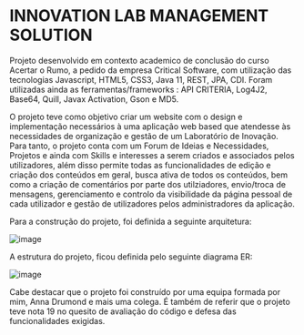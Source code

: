 # INNOVATION LAB MANAGEMENT SOLUTION

Projeto desenvolvido em contexto academico de conclusão do curso Acertar o Rumo, a pedido da empresa Critical Software, com utilização das tecnologias Javascript, HTML5, CSS3, Java 11, REST, JPA,  CDI. Foram utilizadas ainda as ferramentas/frameworks : API CRITERIA, Log4J2, Base64, Quill, Javax Activation, Gson e MD5.

O projeto teve como objetivo criar um website com o design e implementação necessários à uma aplicação web based que atendesse às necessidades de organização e gestão de um Laboratório de Inovação. Para tanto, o projeto conta com um Forum de Ideias e Necessidades, Projetos e ainda com Skills e interesses a serem criados e associados pelos utilizadores, além disso permite todas as funcionalidades de edição e criação dos conteúdos em geral, busca ativa de todos os conteúdos, bem como a criação de comentários por parte dos utilziadores, envio/troca de mensagens, gerenciamento e controlo da visibilidade da página pessoal de cada utilizador e gestão de utilizadores pelos administradores da aplicação.

Para a construção do projeto, foi definida a seguinte arquitetura:

![image](https://user-images.githubusercontent.com/83426489/180978813-981d300f-759e-4315-8a41-42407d763e62.png)

A estrutura do projeto, ficou definida pelo seguinte diagrama ER:

![image](https://user-images.githubusercontent.com/83426489/180978799-98df847a-d757-4d21-82e4-768fbd8b66d1.png)

Cabe destacar que o projeto foi construído por uma equipa formada por mim, Anna Drumond e mais uma colega. É também de referir que o projeto teve nota 19 no quesito de avaliação do código e defesa das funcionalidades exigidas.
